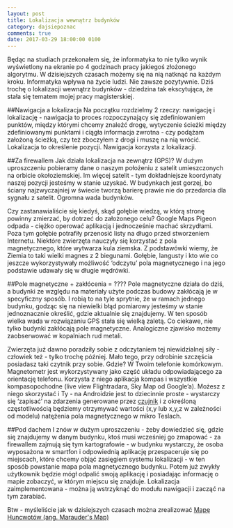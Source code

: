 ```yaml
---
layout: post
title: Lokalizacja wewnątrz budynków
category: dajsiepoznac
comments: true
date: 2017-03-29 18:00:00 0100
---
```


Będąc na studiach przekonałem się, że informatyka to nie tylko wynik wyświetlony na ekranie po 4 godzinach pracy jakiegoś złożonego algorytmu. W dzisiejszych czasach możemy się na nią natknąć na każdym kroku. Informatyka wpływa na życie ludzi. Nie zawsze pozytywnie. Dziś trochę o lokalizacji wewnątrz budynków - dziedzina tak ekscytująca, że stała się tematem mojej pracy magisterskiej.

##Nawigacja a lokalizacja
Na początku rozdzielmy 2 rzeczy: nawigację i lokalizację - nawigacja to proces rozpoczynający się zdefiniowaniem punktów, między którymi chcemy znaleźć drogę, wytyczenie ścieżki między zdefiniowanymi punktami i ciągła informacja zwrotna - czy podążam założoną ścieżką, czy też zboczyłem z drogi i muszę na nią wrócić. Lokalizacja to określenie pozycji. Nawigacja korzysta z lokalizacji.

##Za firewallem
Jak działa lokalizacja na zewnątrz (GPS)? W dużym uproszczeniu pobieramy dane o naszym położeniu z satelit umieszczonych na orbicie okołoziemskiej. Im więcej satelit - tym dokładniejsze koordynaty naszej pozycji jesteśmy w stanie uzyskać. W budynkach jest gorzej, bo ściany najzwyczajniej w świecie tworzą barierę prawie nie do przedarcia dla sygnału z satelit. Ogromna wada budynków.

Czy zastanawialiście się kiedyś, skąd gołębie wiedzą, w którą stronę powinny zmierzać, by dotrzeć do założonego celu? Google Maps Pigeon odpada - ciężko operować aplikacją i jednocześnie machać skrzydłami. Poza tym gołębie potrafiły przenosić listy na długo przed stworzeniem Internetu. Niektóre zwierzęta nauczyły się korzystać z pola magnetycznego, które wytwarza kula ziemska. Z podstawówki wiemy, że Ziemia to taki wielki magnes z 2 biegunami. Gołębie, langusty i kto wie co jeszcze wykorzystywały możliwość ‘odczytu’ pola magnetycznego i na jego podstawie udawały się w długie wędrówki.

##Pole magnetyczne + zakłócenia = ????
Pole magnetyczne działa do dziś, a budynki ze względu na materiały użyte podczas budowy zakłócają je w specyficzny sposób. I robią to na tyle sprytnie, że w ramach jednego budynku, godząc się na niewielki błąd pomiarowy jesteśmy w stanie jednoznacznie określić, gdzie aktualnie się znajdujemy. W ten sposób wielka wada w rozwiązaniu GPS stała się wielką zaletą. Co ciekawe, nie tylko budynki zakłócają pole magnetyczne. Analogiczne zjawisko możemy zaobserwować w kopalniach rud metali.

Zwierzęta już dawno poradziły sobie z odczytaniem tej niewidzialnej siły - człowiek też - tylko trochę później. Mało tego, przy odrobinie szczęścia posiadasz taki czytnik przy sobie. Gdzie? W Twoim telefonie komórkowym. Magnetometr jest wykorzystywany jako część układu odpowiadającego za orientację telefonu. Korzysta z niego aplikacja kompas i wszystkie kompasopochodne (live view Flightradara, Sky Map od Google’a). Możesz z niego skorzystać i Ty - na Androidzie jest to dziecinnie proste - wystarczy się ‘zapisać’ na zdarzenia generowane przez [czujnik](https://developer.android.com/reference/android/hardware/Sensor.html#TYPE_MAGNETIC_FIELD) i z określoną częstotliwością będziemy otrzymywać wartości (x,y lub x,y,z w zależności od modelu) natężenia pola magnetycznego w mikro Teslach.

##Pod dachem
I znów w dużym uproszczeniu - żeby dowiedzieć się, gdzie się znajdujemy w danym budynku, ktoś musi wcześniej go zmapować - za firewallem zajmują się tym kartografowie - w budynku wystarczy, że osoba wyposażona w smartfon i odpowiednią aplikację przespaceruje się po miejscach, które chcemy objąć zasięgiem systemu lokalizacji - w ten sposób powstanie mapa pola magnetycznego budynku. Potem już zwykły użytkownik będzie mógł odpalić swoją aplikację i posiadając informację o mapie zobaczyć, w którym miejscu się znajduje. Lokalizacja zaimplementowana - można ją wstrzyknąć do modułu nawigacji i zacząć na tym zarabiać.

Btw - myśleliście jak w dzisiejszych czasach można zrealizować [Mapę Huncwotów (ang. Marauder's Map) ](https://www.youtube.com/watch?v=onm3sqQ4LMo)